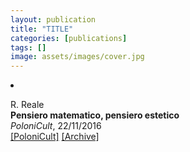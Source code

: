 ```yaml
---
layout: publication
title: "TITLE"
categories: [publications]
tags: []
image: assets/images/cover.jpg
---
```

<!-- Item: TODO -->
<li ><p>
R. Reale<br>
<b>Pensiero matematico, pensiero estetico</b><br>
<i>PoloniCult</i>, 22/11/2016
<br />
<a href="https://polonicult.com/pensiero_matematico_estetico/" target="_blank">[PoloniCult]</a>
<a href="https://web.archive.org/web/*/http://polonicult.com/pensiero_matematico_estetico/" target="_blank">[Archive]</a>
</p>
<div id="bib_TODO" class="bibtex noshow">
<pre>
</pre>
</div>
</li>
